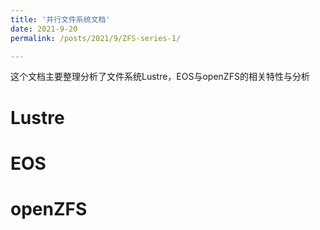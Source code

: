 ```yaml
---
title: '并行文件系统文档'
date: 2021-9-20
permalink: /posts/2021/9/ZFS-series-1/

---
```


这个文档主要整理分析了文件系统Lustre，EOS与openZFS的相关特性与分析


Lustre
======

EOS
======

openZFS
======
